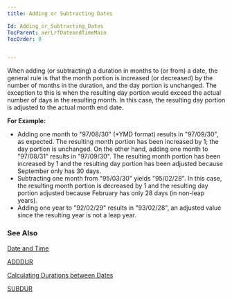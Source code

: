 ```yaml
---
title: Adding or Subtracting Dates

Id: Adding_or_Subtracting_Dates
TocParent: aerLrfDateandTimeMain
TocOrder: 0


---
```


When adding (or subtracting) a duration in months to (or from) a date, the general rule is that the month portion is increased (or decreased) by the number of months in the duration, and the day portion is unchanged. The exception to this is when the resulting day portion would exceed the actual number of days in the resulting month. In this case, the resulting day portion is adjusted to the actual month end date. 

**For Example:** 

- Adding one month to "97/08/30" (*YMD format) results in "97/09/30", as expected. The resulting month portion has been increased by 1; the day portion is unchanged. On the other hand, adding one month to "97/08/31" results in "97/09/30". The resulting month portion has been increased by 1 and the resulting day portion has been adjusted because September only has 30 days.
- Subtracting one month from "95/03/30" yields "95/02/28". In this case, the resulting month portion is decreased by 1 and the resulting day portion adjusted because February has only 28 days (in non-leap years).
- Adding one year to "92/02/29" results in "93/02/28", an adjusted value since the resulting year is not a leap year.

### See Also
[Date and Time](ecrLrfDateandTimeMain.html)

[ADDDUR](ADDDUR.html)

[Calculating Durations between Dates](Calculating_Durations_between_Dates.html)

[SUBDUR](SUBDUR.html) 

